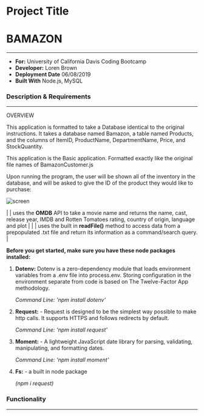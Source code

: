 # Project Title

# BAMAZON

---

- **For:** University of California Davis Coding Bootcamp
- **Developer:** Loren Brown
- **Deployment Date** 06/08/2019
- **Built With** Node.js, MySQL

### Description & Requirements

---

OVERVIEW

This application is formatted to take a Database identical to the original instructions. It takes a database named Bamazon, a table named Products, and the columns of ItemID, ProductName, DepartmentName, Price, and StockQuantity.

This application is the Basic application. Formatted exactly like the original file names of BamazonCustomer.js


 Upon running the program, the user will be shown all of the inventory in the database, and will be asked to give the ID of the product they would like to purchase:                
 
  ![screen](https://user-images.githubusercontent.com/47464812/59154884-40ff1400-8a31-11e9-9266-c1f45e1aecec.jpeg)

|   | uses the **OMDB** API to take a movie name and returns the name, cast, release year, IMDB and Rotten Tomatoes rating, country of origin, language and plot |
|       | uses the built in **readFile()** method to access data from a prepopulated .txt file and return its information as a command/search query.                 |

**Before you get started, make sure you have these node packages installed:**

1. **Dotenv:** Dotenv is a zero-dependency module that loads environment variables from a .env file into process.env. Storing configuration in the environment separate from code is based on The Twelve-Factor App methodology.

   _Command Line: 'npm install dotenv'_

2) **Request:** - Request is designed to be the simplest way possible to make http calls. It supports HTTPS and follows redirects by default.

   _Command Line: 'npm install request'_

3) **Moment:** - A lightweight JavaScript date library for parsing, validating, manipulating, and formatting dates.

   _Command Line: 'npm install moment'_

4) **Fs:** - a built in node package

   _(npm i request)_

### Functionality

---
